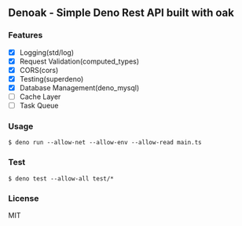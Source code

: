 ## Denoak - Simple Deno Rest API built with oak

### Features

- [x] Logging(std/log)
- [x] Request Validation(computed_types)
- [x] CORS(cors)
- [x] Testing(superdeno)
- [x] Database Management(deno_mysql)
- [ ] Cache Layer
- [ ] Task Queue 

### Usage

```
$ deno run --allow-net --allow-env --allow-read main.ts
```

### Test

```
$ deno test --allow-all test/*
```

### License

MIT